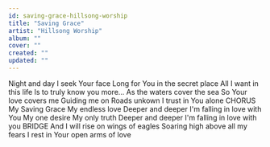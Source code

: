 ```yaml
---
id: saving-grace-hillsong-worship
title: "Saving Grace"
artist: "Hillsong Worship"
album: ""
cover: ""
created: ""
updated: ""
---
```


Night and day I seek Your face
Long for You in the secret place
All I want in this life
Is to truly know you more...
As the waters cover the sea
So Your love covers me
Guiding me on
Roads unkown
I trust in You alone
CHORUS
My Saving Grace
My endless love
Deeper and deeper I'm falling in love with You
My one desire
My only truth
Deeper and deeper I'm falling in love with you
BRIDGE
And I will rise on wings of eagles
Soaring high above all my fears
I rest in Your open arms of love